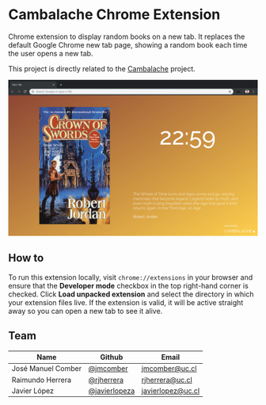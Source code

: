 # Cambalache Chrome Extension

Chrome extension to display random books on a new tab. It replaces the default Google Chrome new tab page, showing a random book each time the user opens a new tab.

This project is directly related to the [Cambalache](http://cambalache.herokuapp.com) project.

![Screenshot](images/screenshots/ss1.png)

## How to

To run this extension locally, visit `chrome://extensions` in your browser and ensure that the **Developer mode** checkbox in the top right-hand corner is checked. Click **Load unpacked extension** and select the directory in which your extension files live. If the extension is valid, it will be active straight away so you can open a new tab to see it alive.

## Team

| Name               | Github                                           | Email             |
|--------------------|--------------------------------------------------|-------------------|
| José Manuel Comber | [@jmcomber](https://github.com/jmcomber)         | jmcomber@uc.cl    |
| Raimundo Herrera   | [@rjherrera](https://github.com/rjherrera)       | rjherrera@uc.cl   |
| Javier López       | [@javierlopeza](https://github.com/javierlopeza) | javierlopez@uc.cl |

